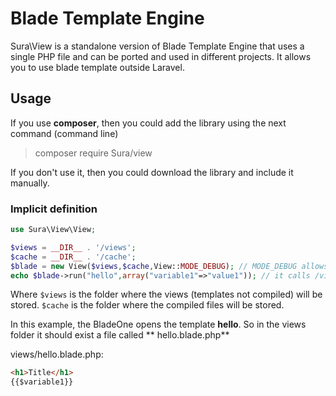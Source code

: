 # Blade Template Engine

Sura\View is a standalone version of Blade Template Engine that uses a single PHP file and can be ported and used in
different projects. It allows you to use blade template outside Laravel.

## Usage

If you use **composer**, then you could add the library using the next command (command line)

> composer require Sura/view

If you don't use it, then you could download the library and include it manually.

### Implicit definition

```php
use Sura\View\View;

$views = __DIR__ . '/views';
$cache = __DIR__ . '/cache';
$blade = new View($views,$cache,View::MODE_DEBUG); // MODE_DEBUG allows to pinpoint troubles.
echo $blade->run("hello",array("variable1"=>"value1")); // it calls /views/hello.blade.php
```

Where `$views` is the folder where the views (templates not compiled) will be stored.
`$cache` is the folder where the compiled files will be stored.

In this example, the BladeOne opens the template **hello**. So in the views folder it should exist a file called **
hello.blade.php**

views/hello.blade.php:

```html
<h1>Title</h1>
{{$variable1}}
```
